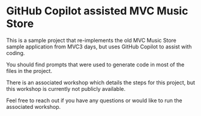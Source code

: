 # GitHub Copilot assisted MVC Music Store

This is a sample project that re-implements the old MVC Music Store sample application from MVC3 days, but uses GitHub Copilot to assist with coding.

You should find prompts that were used to generate code in most of the files in the project.

There is an associated workshop which details the steps for this project, but this workshop is currently not publicly available.

Feel free to reach out if you have any questions or would like to run the associated workshop.
